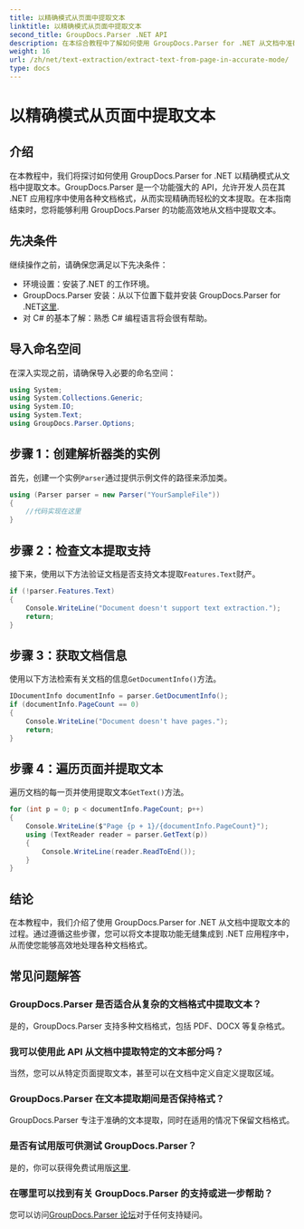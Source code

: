 ```yaml
---
title: 以精确模式从页面中提取文本
linktitle: 以精确模式从页面中提取文本
second_title: GroupDocs.Parser .NET API
description: 在本综合教程中了解如何使用 GroupDocs.Parser for .NET 从文档中准确地提取文本。
weight: 16
url: /zh/net/text-extraction/extract-text-from-page-in-accurate-mode/
type: docs
---
```

# 以精确模式从页面中提取文本

## 介绍
在本教程中，我们将探讨如何使用 GroupDocs.Parser for .NET 以精确模式从文档中提取文本。GroupDocs.Parser 是一个功能强大的 API，允许开发人员在其 .NET 应用程序中使用各种文档格式，从而实现精确而轻松的文本提取。在本指南结束时，您将能够利用 GroupDocs.Parser 的功能高效地从文档中提取文本。
## 先决条件
继续操作之前，请确保您满足以下先决条件：
- 环境设置：安装了.NET 的工作环境。
-  GroupDocs.Parser 安装：从以下位置下载并安装 GroupDocs.Parser for .NET[这里](https://releases.groupdocs.com/parser/net/).
- 对 C# 的基本了解：熟悉 C# 编程语言将会很有帮助。
## 导入命名空间
在深入实现之前，请确保导入必要的命名空间：
```csharp
using System;
using System.Collections.Generic;
using System.IO;
using System.Text;
using GroupDocs.Parser.Options;
```
## 步骤 1：创建解析器类的实例
首先，创建一个实例`Parser`通过提供示例文件的路径来添加类。
```csharp
using (Parser parser = new Parser("YourSampleFile"))
{
    //代码实现在这里
}
```
## 步骤 2：检查文本提取支持
接下来，使用以下方法验证文档是否支持文本提取`Features.Text`财产。
```csharp
if (!parser.Features.Text)
{
    Console.WriteLine("Document doesn't support text extraction.");
    return;
}
```
## 步骤 3：获取文档信息
使用以下方法检索有关文档的信息`GetDocumentInfo()`方法。
```csharp
IDocumentInfo documentInfo = parser.GetDocumentInfo();
if (documentInfo.PageCount == 0)
{
    Console.WriteLine("Document doesn't have pages.");
    return;
}
```
## 步骤 4：遍历页面并提取文本
遍历文档的每一页并使用提取文本`GetText()`方法。
```csharp
for (int p = 0; p < documentInfo.PageCount; p++)
{
    Console.WriteLine($"Page {p + 1}/{documentInfo.PageCount}");
    using (TextReader reader = parser.GetText(p))
    {
        Console.WriteLine(reader.ReadToEnd());
    }
}
```
## 结论
在本教程中，我们介绍了使用 GroupDocs.Parser for .NET 从文档中提取文本的过程。通过遵循这些步骤，您可以将文本提取功能无缝集成到 .NET 应用程序中，从而使您能够高效地处理各种文档格式。

## 常见问题解答
### GroupDocs.Parser 是否适合从复杂的文档格式中提取文本？
是的，GroupDocs.Parser 支持多种文档格式，包括 PDF、DOCX 等复杂格式。
### 我可以使用此 API 从文档中提取特定的文本部分吗？
当然，您可以从特定页面提取文本，甚至可以在文档中定义自定义提取区域。
### GroupDocs.Parser 在文本提取期间是否保持格式？
GroupDocs.Parser 专注于准确的文本提取，同时在适用的情况下保留文档格式。
### 是否有试用版可供测试 GroupDocs.Parser？
是的，你可以获得免费试用版[这里](https://releases.groupdocs.com/).
### 在哪里可以找到有关 GroupDocs.Parser 的支持或进一步帮助？
您可以访问[GroupDocs.Parser 论坛](https://forum.groupdocs.com/c/parser/17)对于任何支持疑问。